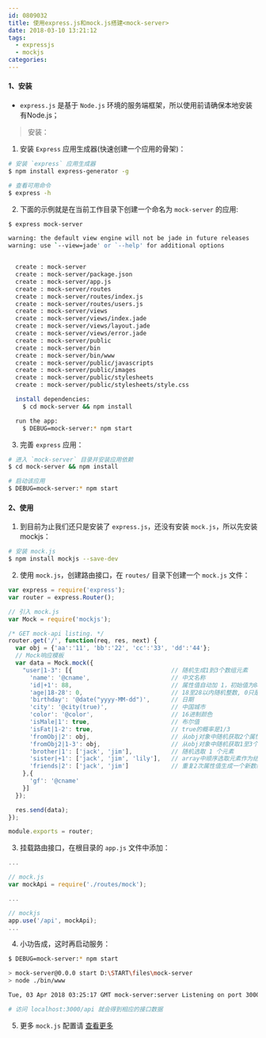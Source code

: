 ```yaml
---
id: 0809032
title: 使用express.js和mock.js搭建<mock-server>
date: 2018-03-10 13:21:12
tags:   
  - expressjs
  - mockjs
categories:
---
```


#### <a>1、安装</a>

- `express.js` 是基于 `Node.js` 环境的服务端框架，所以使用前请确保本地安装有Node.js；

> 安装：

1. 安装 `Express` 应用生成器(快速创建一个应用的骨架)：
  ```sh
  # 安装 `express` 应用生成器
  $ npm install express-generator -g

  # 查看可用命令
  $ express -h
  ```

2. 下面的示例就是在当前工作目录下创建一个命名为 `mock-server` 的应用:
  ```sh
  $ express mock-server

  warning: the default view engine will not be jade in future releases
  warning: use `--view=jade' or `--help' for additional options


    create : mock-server
    create : mock-server/package.json
    create : mock-server/app.js
    create : mock-server/routes
    create : mock-server/routes/index.js
    create : mock-server/routes/users.js
    create : mock-server/views
    create : mock-server/views/index.jade
    create : mock-server/views/layout.jade
    create : mock-server/views/error.jade
    create : mock-server/public
    create : mock-server/bin
    create : mock-server/bin/www
    create : mock-server/public/javascripts
    create : mock-server/public/images
    create : mock-server/public/stylesheets
    create : mock-server/public/stylesheets/style.css

    install dependencies:
      $ cd mock-server && npm install

    run the app:
      $ DEBUG=mock-server:* npm start

  ```

3. 完善 `express` 应用：
  ```sh
  # 进入 `mock-server` 目录并安装应用依赖
  $ cd mock-server && npm install

  # 启动该应用
  $ DEBUG=mock-server:* npm start
  ```

#### <a>2、使用</a>

1. 到目前为止我们还只是安装了 `express.js`，还没有安装 `mock.js`，所以先安装mockjs：
  ```sh
  # 安装 mock.js
  $ npm install mockjs --save-dev
  ```

2. 使用 `mock.js`，创建路由接口，在 `routes/` 目录下创建一个 `mock.js` 文件：
  ```js
  var express = require('express');
  var router = express.Router();

  // 引入 mock.js
  var Mock = require('mockjs');

  /* GET mock-api listing. */
  router.get('/', function(req, res, next) {
    var obj = {'aa':'11', 'bb':'22', 'cc':'33', 'dd':'44'};
    // Mock响应模板
    var data = Mock.mock({
      "user|1-3": [{                            // 随机生成1到3个数组元素
        'name': '@cname',                       // 中文名称
        'id|+1': 88,                            // 属性值自动加 1，初始值为88
        'age|18-28': 0,                         // 18至28以内随机整数, 0只是用来确定类型
        'birthday': '@date("yyyy-MM-dd")',      // 日期
        'city': '@city(true)',                  // 中国城市
        'color': '@color',                      // 16进制颜色
        'isMale|1': true,                       // 布尔值
        'isFat|1-2': true,                      // true的概率是1/3
        'fromObj|2': obj,                       // 从obj对象中随机获取2个属性
        'fromObj2|1-3': obj,                    // 从obj对象中随机获取1至3个属性
        'brother|1': ['jack', 'jim'],           // 随机选取 1 个元素
        'sister|+1': ['jack', 'jim', 'lily'],   // array中顺序选取元素作为结果
        'friends|2': ['jack', 'jim']            // 重复2次属性值生成一个新数组
      },{
        'gf': '@cname'
      }]
    });

    res.send(data);
  });

  module.exports = router;
  ```

3. 挂载路由接口，在根目录的 `app.js` 文件中添加：
  ```js
  ...

  // mock.js
  var mockApi = require('./routes/mock');

  ...

  // mockjs
  app.use('/api', mockApi);
  ...
  ```

4. 小功告成，这时再启动服务：
  ```sh
  $ DEBUG=mock-server:* npm start

  > mock-server@0.0.0 start D:\START\files\mock-server
  > node ./bin/www

  Tue, 03 Apr 2018 03:25:17 GMT mock-server:server Listening on port 3000

  # 访问 localhost:3000/api 就会得到相应的接口数据

  ```

5. 更多 `mock.js` 配置请 [查看更多](https://github.com/nuysoft/Mock/wiki)